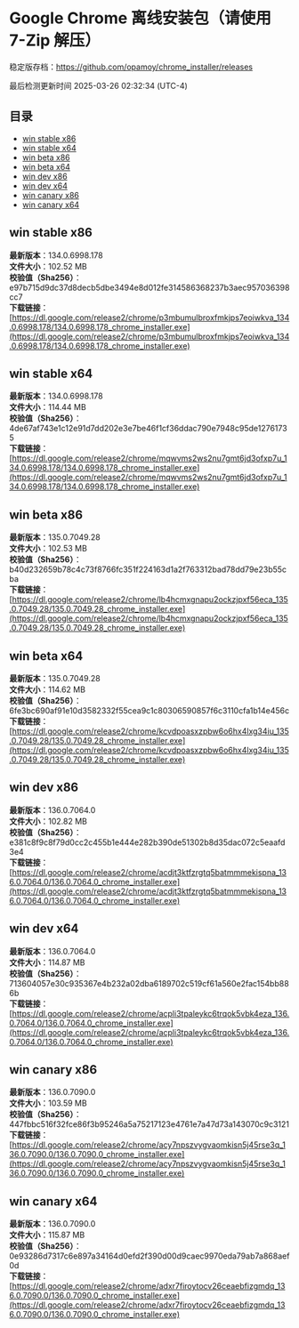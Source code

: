 # Google Chrome 离线安装包（请使用 7-Zip 解压）
稳定版存档：<https://github.com/opamoy/chrome_installer/releases>

最后检测更新时间
2025-03-26 02:32:34 (UTC-4)


## 目录
* [win stable x86](https://github.com/opamoy/chrome_installer?tab=readme-ov-file#win-stable-x86)
* [win stable x64](https://github.com/opamoy/chrome_installer?tab=readme-ov-file#win-stable-x64)
* [win beta x86](https://github.com/opamoy/chrome_installer?tab=readme-ov-file#win-beta-x86)
* [win beta x64](https://github.com/opamoy/chrome_installer?tab=readme-ov-file#win-beta-x64)
* [win dev x86](https://github.com/opamoy/chrome_installer?tab=readme-ov-file#win-dev-x86)
* [win dev x64](https://github.com/opamoy/chrome_installer?tab=readme-ov-file#win-dev-x64)
* [win canary x86](https://github.com/opamoy/chrome_installer?tab=readme-ov-file#win-canary-x86)
* [win canary x64](https://github.com/opamoy/chrome_installer?tab=readme-ov-file#win-canary-x64)

## win stable x86
**最新版本**：134.0.6998.178  
**文件大小**：102.52 MB  
**校验值（Sha256）**：e97b715d9dc37d8decb5dbe3494e8d012fe314586368237b3aec957036398cc7  
**下载链接**：[https://dl.google.com/release2/chrome/p3mbumulbroxfmkjps7eoiwkva_134.0.6998.178/134.0.6998.178_chrome_installer.exe](https://dl.google.com/release2/chrome/p3mbumulbroxfmkjps7eoiwkva_134.0.6998.178/134.0.6998.178_chrome_installer.exe)  

## win stable x64
**最新版本**：134.0.6998.178  
**文件大小**：114.44 MB  
**校验值（Sha256）**：4de67af743e1c12e91d7dd202e3e7be46f1cf36ddac790e7948c95de12761735  
**下载链接**：[https://dl.google.com/release2/chrome/mqwvms2ws2nu7gmt6jd3ofxp7u_134.0.6998.178/134.0.6998.178_chrome_installer.exe](https://dl.google.com/release2/chrome/mqwvms2ws2nu7gmt6jd3ofxp7u_134.0.6998.178/134.0.6998.178_chrome_installer.exe)  

## win beta x86
**最新版本**：135.0.7049.28  
**文件大小**：102.53 MB  
**校验值（Sha256）**：b40d232659b78c4c73f8766fc351f224163d1a2f763312bad78dd79e23b55cba  
**下载链接**：[https://dl.google.com/release2/chrome/lb4hcmxgnapu2ockzjpxf56eca_135.0.7049.28/135.0.7049.28_chrome_installer.exe](https://dl.google.com/release2/chrome/lb4hcmxgnapu2ockzjpxf56eca_135.0.7049.28/135.0.7049.28_chrome_installer.exe)  

## win beta x64
**最新版本**：135.0.7049.28  
**文件大小**：114.62 MB  
**校验值（Sha256）**：6fe3bc690af91e10d3582332f55cea9c1c80306590857f6c3110cfa1b14e456c  
**下载链接**：[https://dl.google.com/release2/chrome/kcvdpoasxzpbw6o6hx4lxg34iu_135.0.7049.28/135.0.7049.28_chrome_installer.exe](https://dl.google.com/release2/chrome/kcvdpoasxzpbw6o6hx4lxg34iu_135.0.7049.28/135.0.7049.28_chrome_installer.exe)  

## win dev x86
**最新版本**：136.0.7064.0  
**文件大小**：102.82 MB  
**校验值（Sha256）**：e381c8f9c8f79d0cc2c455b1e444e282b390de51302b8d35dac072c5eaafd3e4  
**下载链接**：[https://dl.google.com/release2/chrome/acdjt3ktfzrgtq5batmmmekispna_136.0.7064.0/136.0.7064.0_chrome_installer.exe](https://dl.google.com/release2/chrome/acdjt3ktfzrgtq5batmmmekispna_136.0.7064.0/136.0.7064.0_chrome_installer.exe)  

## win dev x64
**最新版本**：136.0.7064.0  
**文件大小**：114.87 MB  
**校验值（Sha256）**：713604057e30c935367e4b232a02dba6189702c519cf61a560e2fac154bb886b  
**下载链接**：[https://dl.google.com/release2/chrome/acpli3tpaleykc6trqok5vbk4eza_136.0.7064.0/136.0.7064.0_chrome_installer.exe](https://dl.google.com/release2/chrome/acpli3tpaleykc6trqok5vbk4eza_136.0.7064.0/136.0.7064.0_chrome_installer.exe)  

## win canary x86
**最新版本**：136.0.7090.0  
**文件大小**：103.59 MB  
**校验值（Sha256）**：447fbbc516f32fce86f3b95246a5a75217123e4761e7a47d73a143070c9c3121  
**下载链接**：[https://dl.google.com/release2/chrome/acy7npszvygvaomkisn5j45rse3q_136.0.7090.0/136.0.7090.0_chrome_installer.exe](https://dl.google.com/release2/chrome/acy7npszvygvaomkisn5j45rse3q_136.0.7090.0/136.0.7090.0_chrome_installer.exe)  

## win canary x64
**最新版本**：136.0.7090.0  
**文件大小**：115.87 MB  
**校验值（Sha256）**：0e93286d7317c6e897a34164d0efd2f390d00d9caec9970eda79ab7a868aef0d  
**下载链接**：[https://dl.google.com/release2/chrome/adxr7firoytocv26ceaebfizgmdq_136.0.7090.0/136.0.7090.0_chrome_installer.exe](https://dl.google.com/release2/chrome/adxr7firoytocv26ceaebfizgmdq_136.0.7090.0/136.0.7090.0_chrome_installer.exe)  

